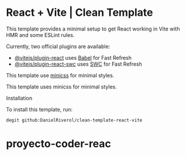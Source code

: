# React + Vite | Clean Template

This template provides a minimal setup to get React working in Vite with HMR and some ESLint rules.

Currently, two official plugins are available:

- [@vitejs/plugin-react](https://github.com/vitejs/vite-plugin-react/blob/main/packages/plugin-react/README.md) uses [Babel](https://babeljs.io/) for Fast Refresh
- [@vitejs/plugin-react-swc](https://github.com/vitejs/vite-plugin-react-swc) uses [SWC](https://swc.rs/) for Fast Refresh

This template use [minicss](https://www.cssbed.com/minicss/) for minimal styles.

This template uses minicss for minimal styles.

Installation

To install this template, run:

```bash
degit github:DanielRiverol/clean-template-react-vite
```
# proyecto-coder-reac

